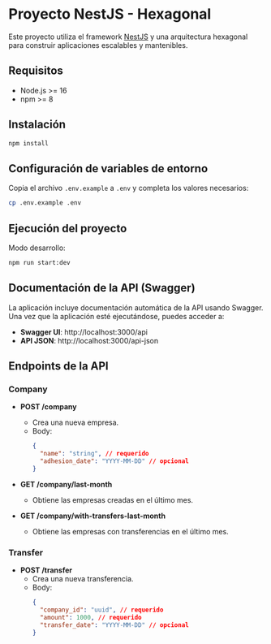# Proyecto NestJS - Hexagonal

Este proyecto utiliza el framework [NestJS](https://nestjs.com/) y una arquitectura hexagonal para construir aplicaciones escalables y mantenibles.

## Requisitos

- Node.js >= 16
- npm >= 8

## Instalación

```bash
npm install
```

## Configuración de variables de entorno

Copia el archivo `.env.example` a `.env` y completa los valores necesarios:

```bash
cp .env.example .env
```

## Ejecución del proyecto

Modo desarrollo:

```bash
npm run start:dev
```

## Documentación de la API (Swagger)

La aplicación incluye documentación automática de la API usando Swagger. Una vez que la aplicación esté ejecutándose, puedes acceder a:

- **Swagger UI**: http://localhost:3000/api
- **API JSON**: http://localhost:3000/api-json

## Endpoints de la API

### Company

- **POST /company**
  - Crea una nueva empresa.
  - Body:
    ```json
    {
      "name": "string", // requerido
      "adhesion_date": "YYYY-MM-DD" // opcional
    }
    ```

- **GET /company/last-month**
  - Obtiene las empresas creadas en el último mes.

- **GET /company/with-transfers-last-month**
  - Obtiene las empresas con transferencias en el último mes.

### Transfer

- **POST /transfer**
  - Crea una nueva transferencia.
  - Body:
    ```json
    {
      "company_id": "uuid", // requerido
      "amount": 1000, // requerido
      "transfer_date": "YYYY-MM-DD" // opcional
    }
    ```
